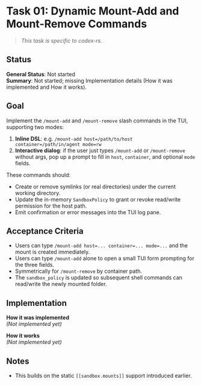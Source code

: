 # Task 01: Dynamic Mount-Add and Mount-Remove Commands

> *This task is specific to codex-rs.*

## Status

**General Status**: Not started  
**Summary**: Not started; missing Implementation details (How it was implemented and How it works).

## Goal
Implement the `/mount-add` and `/mount-remove` slash commands in the TUI, supporting two modes:

1. **Inline DSL**: e.g. `/mount-add host=/path/to/host container=/path/in/agent mode=rw`
2. **Interactive dialog**: if the user just types `/mount-add` or `/mount-remove` without args, pop up a prompt to fill in `host`, `container`, and optional `mode` fields.

These commands should:
- Create or remove symlinks (or real directories) under the current working directory.
- Update the in-memory `SandboxPolicy` to grant or revoke read/write permission for the host path.
- Emit confirmation or error messages into the TUI log pane.

## Acceptance Criteria
- Users can type `/mount-add host=... container=... mode=...` and the mount is created immediately.
- Users can type `/mount-add` alone to open a small TUI form prompting for the three fields.
- Symmetrically for `/mount-remove` by container path.
- The `sandbox_policy` is updated so subsequent shell commands can read/write the newly mounted folder.

## Implementation

**How it was implemented**  
*(Not implemented yet)*

**How it works**  
*(Not implemented yet)*

## Notes
- This builds on the static `[[sandbox.mounts]]` support introduced earlier.